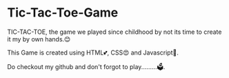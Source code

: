 # Tic-Tac-Toe-Game


TIC-TAC-TOE, the game we played since childhood by not its time to create it my by own hands.😊

This Game is created using HTML💕, CSS😍 and Javascript🧠.

Do checkout my github and don't forgot to play.........🗳️.
